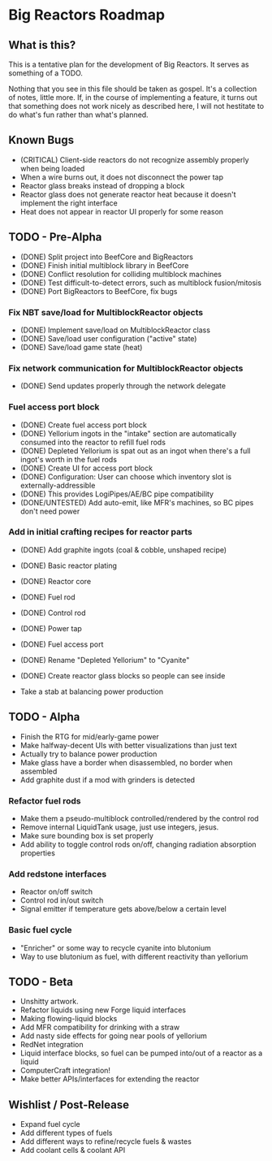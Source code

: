 Big Reactors Roadmap
====================

What is this?
-------------

This is a tentative plan for the development of Big Reactors. It serves as something of a TODO.

Nothing that you see in this file should be taken as gospel. It's a collection of notes, little more. If, in the course of implementing a feature, it turns out that something does not work nicely as described here, I will not hestitate to do what's fun rather than what's planned.

Known Bugs
----------
- (CRITICAL) Client-side reactors do not recognize assembly properly when being loaded
- When a wire burns out, it does not disconnect the power tap
- Reactor glass breaks instead of dropping a block
- Reactor glass does not generate reactor heat because it doesn't implement the right interface
- Heat does not appear in reactor UI properly for some reason

TODO - Pre-Alpha
----------------
- (DONE) Split project into BeefCore and BigReactors
- (DONE) Finish initial multiblock library in BeefCore
- (DONE) Conflict resolution for colliding multiblock machines
- (DONE) Test difficult-to-detect errors, such as multiblock fusion/mitosis
- (DONE) Port BigReactors to BeefCore, fix bugs

### Fix NBT save/load for MultiblockReactor objects
- (DONE) Implement save/load on MultiblockReactor class
 - (DONE) Save/load user configuration ("active" state)
 - (DONE) Save/load game state (heat)

### Fix network communication for MultiblockReactor objects
- (DONE) Send updates properly through the network delegate

### Fuel access port block
- (DONE) Create fuel access port block
 - (DONE) Yellorium ingots in the "intake" section are automatically consumed into the reactor to refill fuel rods
 - (DONE) Depleted Yellorium is spat out as an ingot when there's a full ingot's worth in the fuel rods
- (DONE) Create UI for access port block
- (DONE) Configuration: User can choose which inventory slot is externally-addressible
 - (DONE) This provides LogiPipes/AE/BC pipe compatibility
- (DONE/UNTESTED) Add auto-emit, like MFR's machines, so BC pipes don't need power

### Add in initial crafting recipes for reactor parts
- (DONE) Add graphite ingots (coal & cobble, unshaped recipe)
- (DONE) Basic reactor plating
- (DONE) Reactor core
- (DONE) Fuel rod
- (DONE) Control rod
- (DONE) Power tap
- (DONE) Fuel access port
- (DONE) Rename "Depleted Yellorium" to "Cyanite"
- (DONE) Create reactor glass blocks so people can see inside

- Take a stab at balancing power production

TODO - Alpha
------------
- Finish the RTG for mid/early-game power
- Make halfway-decent UIs with better visualizations than just text
- Actually try to balance power production
- Make glass have a border when disassembled, no border when assembled
- Add graphite dust if a mod with grinders is detected

### Refactor fuel rods
- Make them a pseudo-multiblock controlled/rendered by the control rod
- Remove internal LiquidTank usage, just use integers, jesus.
- Make sure bounding box is set properly
- Add ability to toggle control rods on/off, changing radiation absorption properties

### Add redstone interfaces
- Reactor on/off switch
- Control rod in/out switch
- Signal emitter if temperature gets above/below a certain level

### Basic fuel cycle
- "Enricher" or some way to recycle cyanite into blutonium
- Way to use blutonium as fuel, with different reactivity than yellorium

TODO - Beta
-----------
- Unshitty artwork.
- Refactor liquids using new Forge liquid interfaces
- Making flowing-liquid blocks
 - Add MFR compatibility for drinking with a straw
 - Add nasty side effects for going near pools of yellorium
- RedNet integration
- Liquid interface blocks, so fuel can be pumped into/out of a reactor as a liquid
- ComputerCraft integration!
- Make better APIs/interfaces for extending the reactor

Wishlist / Post-Release
-----------------------

- Expand fuel cycle
 - Add different types of fuels
 - Add different ways to refine/recycle fuels & wastes
- Add coolant cells & coolant API
